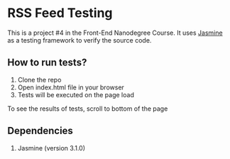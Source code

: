 # RSS Feed Testing

This is a project #4 in the Front-End Nanodegree Course. It uses [Jasmine](http://jasmine.github.io/) as a testing framework to verify the source code. 


## How to run tests?

1. Clone the repo
2. Open index.html file in your browser
3. Tests will be executed on the page load

To see the results of tests, scroll to bottom of the page 

## Dependencies

1. Jasmine (version 3.1.0)



